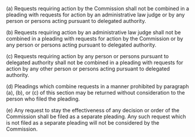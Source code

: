 (a) Requests requiring action by the Commission shall not be combined in a pleading with requests for action by an administrative law judge or by any person or persons acting pursuant to delegated authority.

(b) Requests requiring action by an administrative law judge shall not be combined in a pleading with requests for action by the Commission or by any person or persons acting pursuant to delegated authority.

(c) Requests requiring action by any person or persons pursuant to delegated authority shall not be combined in a pleading with requests for action by any other person or persons acting pursuant to delegated authority.

(d) Pleadings which combine requests in a manner prohibited by paragraph (a), (b), or (c) of this section may be returned without consideration to the person who filed the pleading.

(e) Any request to stay the effectiveness of any decision or order of the Commission shall be filed as a separate pleading. Any such request which is not filed as a separate pleading will not be considered by the Commission.
                

